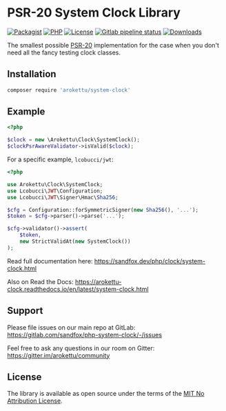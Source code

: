 # PSR-20 System Clock Library

[![Packagist]][Packagist Link]
[![PHP]][Packagist Link]
[![License]][License Link]
[![Gitlab pipeline status]][Gitlab Link]
[![Downloads]][Packagist Link]

[Packagist]: https://img.shields.io/packagist/v/arokettu/system-clock.svg?style=flat-square
[PHP]: https://img.shields.io/packagist/php-v/arokettu/system-clock.svg?style=flat-square
[License]: https://img.shields.io/github/license/arokettu/php-system-clock.svg?style=flat-square
[Gitlab pipeline status]: https://img.shields.io/gitlab/pipeline/sandfox/php-system-clock/master.svg?style=flat-square
[Downloads]: https://img.shields.io/packagist/dm/arokettu/system-clock?style=flat-square

[Packagist Link]: https://packagist.org/packages/arokettu/system-clock
[License Link]: LICENSE.md
[Gitlab Link]: https://gitlab.com/sandfox/php-system-clock/-/pipelines

The smallest possible [PSR-20](https://www.php-fig.org/psr/psr-20/) implementation for the case when you don't need
all the fancy testing clock classes.

## Installation

```bash
composer require 'arokettu/system-clock'
```

## Example

```php
<?php

$clock = new \Arokettu\Clock\SystemClock();
$clockPsrAwareValidator->isValid($clock);
```

For a specific example, `lcobucci/jwt`:

```php
<?php

use Arokettu\Clock\SystemClock;
use Lcobucci\JWT\Configuration;
use Lcobucci\JWT\Signer\Hmac\Sha256;

$cfg = Configuration::forSymmetricSigner(new Sha256(), '...');
$token = $cfg->parser()->parse('...');

$cfg->validator()->assert(
    $token,
    new StrictValidAt(new SystemClock())
);
```

Read full documentation here: <https://sandfox.dev/php/clock/system-clock.html>

Also on Read the Docs: https://arokettu-clock.readthedocs.io/en/latest/system-clock.html

## Support

Please file issues on our main repo at GitLab: <https://gitlab.com/sandfox/php-system-clock/-/issues>

Feel free to ask any questions in our room on Gitter: <https://gitter.im/arokettu/community>

## License

The library is available as open source under the terms of the [MIT No Attribution License](LICENSE.md).
